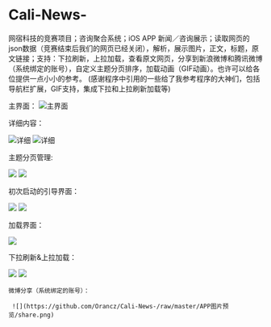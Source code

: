 # Cali-News-
网宿科技的竞赛项目；咨询聚合系统；iOS APP 新闻／咨询展示；读取网页的json数据（竞赛结束后我们的网页已经关闭），解析，展示图片，正文，标题，原文链接；支持：下拉刷新，上拉加载，查看原文网页，分享到新浪微博和腾讯微博（系统绑定的账号），自定义主题分页排序，加载动画（GIF动画）。也许可以给各位提供一点小小的参考。
(感谢程序中引用的一些给了我参考程序的大神们，包括导航栏扩展，GIF支持，集成下拉和上拉刷新加载等)

主界面：
![主界面](https://github.com/Orancz/Cali-News-/raw/master/APP图片预览/main.png)
 
 详细内容：
 
![详细](https://github.com/Orancz/Cali-News-/raw/master/APP图片预览/detail1.png)
![详细](https://github.com/Orancz/Cali-News-/raw/master/APP图片预览/detail2.png)
 
 主题分页管理:
 
![](https://github.com/Orancz/Cali-News-/raw/master/APP图片预览/topic1.png)
![](https://github.com/Orancz/Cali-News-/raw/master/APP图片预览/topic2.png)

初次启动的引导界面：

 ![](https://github.com/Orancz/Cali-News-/raw/master/APP图片预览/guide1.png)
 ![](https://github.com/Orancz/Cali-News-/raw/master/APP图片预览/guide2.png)
 
 加载界面：
 
  ![](https://github.com/Orancz/Cali-News-/raw/master/APP图片预览/loading.png)
  
  下拉刷新&上拉加载：
  
   ![](https://github.com/Orancz/Cali-News-/raw/master/APP图片预览/pull1.png)
    ![](https://github.com/Orancz/Cali-News-/raw/master/APP图片预览/pull2.png)
    
    微博分享（系统绑定的账号）：
    
     ![](https://github.com/Orancz/Cali-News-/raw/master/APP图片预览/share.png)
    
